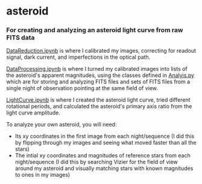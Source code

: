 # asteroid
### For creating and analyzing an asteroid light curve from raw FITS data

[DataReduction.ipynb](DataReduction.ipynb) is where I calibrated my images, correcting for readout signal, dark current, and imperfections in the optical path.

[DataProcessing.ipynb](DataProcessing.ipynb) is where I turned my calibrated images into lists of the asteroid's apparent magnitudes, using the classes defined in [Analyis.py](Analyis.py) which are for storing and analyzing FITS files and sets of FITS files from a single night of observation pointing at the same field of view.

[LightCurve.ipynb](LightCurve.ipynb) is where I created the asteroid light curve, tried different rotational periods, and calculated the asteroid's primary axis ratio from the light curve amplitude.

To analyze your own asteroid, you will need:
* Its xy coordinates in the first image from each night/sequence (I did this by flipping through my images and seeing what moved faster than all the stars)
* The intial xy coordinates and magnitudes of reference stars from each night/sequence (I did this by searching Vizier for the field of view around my asteroid and visually matching stars with known magnitudes to ones in my images)
